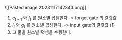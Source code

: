 ![[Pasted image 20231117142343.png]]

1) $c_{t-1}$ 와 $f_t$ 를 원소별 곱셈한다 -> forget gate 의 결괏값
2) $i_t$ 와 $g_t$ 를 원소별 곱셈한다. -> input gate의 결괏값 (1)
3) 그 둘을 원소별 덧셈을 수행한다.